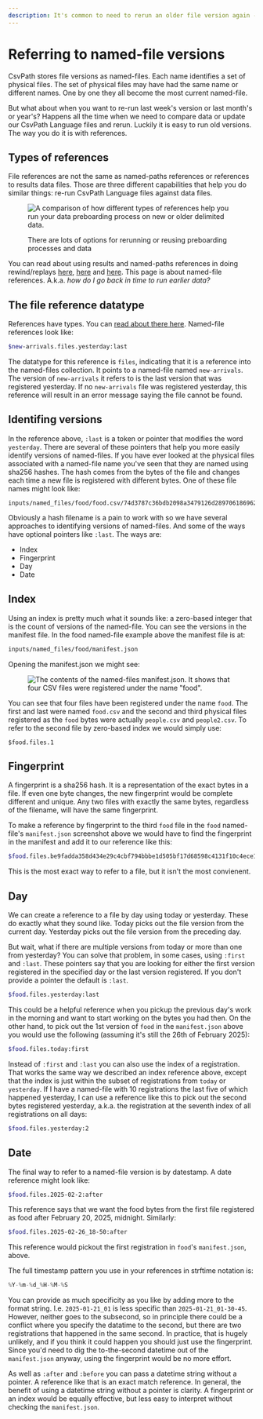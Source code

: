 ```yaml
---
description: It's common to need to rerun an older file version again -- and easy to do.
---
```


# Referring to named-file versions

CsvPath stores file versions as named-files. Each name identifies a set of physical files. The set of physical files may have had the same name or different names. One by one they all become the most current named-file.

But what about when you want to re-run last week's version or last month's or year's?  Happens all the time when we need to compare data or update our CsvPath Language files and rerun. Luckily it is easy to run old versions. The way you do it is with references.

## Types of references

File references are not the same as named-paths references or references to results data files. Those are three different capabilities that help you do similar things: re-run CsvPath Language files against data files.

<figure><img src="../../../.gitbook/assets/Screenshot 2025-02-26 at 1.44.12 PM.png" alt="A comparison of how different types of references help you run your data preboarding process on new or older delimited data."><figcaption><p>There are lots of options for rerunning or reusing preboarding processes and data</p></figcaption></figure>

You can read about using results and named-paths references in doing rewind/replays [here](doing-rewind-replay-part-1.md), [here](doing-rewind-replay-part-2.md) and [here](replay-using-references.md). This page is about named-file references. A.k.a. _how do I go back in time to run earlier data?_

## The file reference datatype

References have types. You can [read about there here](../../../topics/the_reference_data_types.md). Named-file references look like:&#x20;

```bash
$new-arrivals.files.yesterday:last
```

The datatype for this reference is `files`, indicating that it is a reference into the named-files collection. It points to a named-file named `new-arrivals`. The version of `new-arrivals` it refers to is the last version that was registered yesterday. If no `new-arrivals` file was registered yesterday, this reference will result in an error message saying the file cannot be found.

## Identifing versions

In the reference above, `:last` is a token or pointer that modifies the word `yesterday`. There are several of these pointers that help you more easily identify versions of named-files. If you have ever looked at the physical files associated with a named-file name you've seen that they are named using sha256 hashes. The hash comes from the bytes of the file and changes each time a new file is registered with different bytes. One of these file names might look like:&#x20;

```url
inputs/named_files/food/food.csv/74d3787c36bdb2098a3479126d28970618696237d63f9006717d61e86af5a988.csv    
```

Obviously a hash filename is a pain to work with so we have several approaches to identifying versions of named-files. And some of the ways have optional pointers like `:last`.  The ways are:&#x20;

* Index
* Fingerprint&#x20;
* Day
* Date

## Index

Using an index is pretty much what it sounds like: a zero-based integer that is the count of versions of the named-file. You can see the versions in the manifest file. In the food named-file example above the manifest file is at:&#x20;

```bash
inputs/named_files/food/manifest.json
```

Opening the manifest.json we might see:&#x20;

<figure><img src="../../../.gitbook/assets/Screenshot 2025-02-26 at 3.34.35 PM.png" alt="The contents of the named-files manifest.json. It shows that four CSV files were registered under the name &#x22;food&#x22;."><figcaption></figcaption></figure>

You can see that four files have been registered under the name `food`. The first and last were named `food.csv` and the second and third physical files registered as the `food` bytes were actually `people.csv` and `people2.csv`. To refer to the second file by zero-based index we would simply use:&#x20;

```
$food.files.1
```

## Fingerprint

A fingerprint is a sha256 hash. It is a representation of the exact bytes in a file. If even one byte changes, the new fingerprint would be complete different and unique. Any two files with exactly the same bytes, regardless of the filename, will have the same fingerprint.&#x20;

To make a reference by fingerprint to the third `food` file in the `food` named-file's `manifest.json` screenshot above we would have to find the fingerprint in the manifest and add it to our reference like this:&#x20;

```bash
$food.files.be9fadda358d434e29c4cbf794bbbe1d505bf17d68598c4131f10c4ece176c67
```

This is the most exact way to refer to a file, but it isn't the most convienent.&#x20;

## Day

We can create a reference to a file by day using today or yesterday. These do exactly what they sound like. Today picks out the file version from the current day. Yesterday picks out the file version from the preceding day.&#x20;

But wait, what if there are multiple versions from today or more than one from yesterday?  You can solve that problem, in some cases, using `:first` and `:last`. These pointers say that you are looking for either the first version registered in the specified day or the last version registered. If you don't provide a pointer the default is `:last`.&#x20;

```bash
$food.files.yesterday:last
```

This could be a helpful reference when you pickup the previous day's work in the morning and want to start working on the bytes you had then. On the other hand, to pick out the 1st version of `food` in the `manifest.json` above you would use the following (assuming it's still the 26th of February 2025):&#x20;

```bash
$food.files.today:first
```

Instead of `:first` and `:last` you can also use the index of a registration. That works the same way we described an index reference above, except that the index is just within the subset of registrations from `today` or `yesterday`. If I have a named-file with 10 registrations the last five of which happened yesterday, I can use a reference like this to pick out the second bytes registered yesterday, a.k.a. the registration at the seventh index of all registrations on all days:&#x20;

```bash
$food.files.yesterday:2
```

## Date

The final way to refer to a named-file version is by datestamp. A date reference might look like:&#x20;

```bash
$food.files.2025-02-2:after
```

This reference says that we want the food bytes from the first file registered as food after February 20, 2025, midnight. Similarly:

```bash
$food.files.2025-02-26_18-50:after
```

This reference would pickout the first registration in `food`'s `manifest.json`, above.

The full timestamp pattern you use in your references in strftime notation is:&#x20;

```python
%Y-%m-%d_%H-%M-%S
```

You can provide as much specificity as you like by adding more to the format string. I.e. `2025-01-21_01` is less specific than `2025-01-21_01-30-45`. However, neither goes to the subsecond, so in principle there could be a conflict where you specify the datatime to the second, but there are two registrations that happened in the same second. In practice, that is hugely unlikely, and if you think it could happen you should just use the fingerprint. Since you'd need to dig the to-the-second datetime out of the `manifest.json` anyway, using the fingerprint would be no more effort.

As well as `:after` and `:before` you can pass a datetime string without a pointer. A reference like that is an exact match reference. In general, the benefit of using a datetime string without a pointer is clarity. A fingerprint or an index would be equally effective, but less easy to interpret without checking the `manifest.json`.







